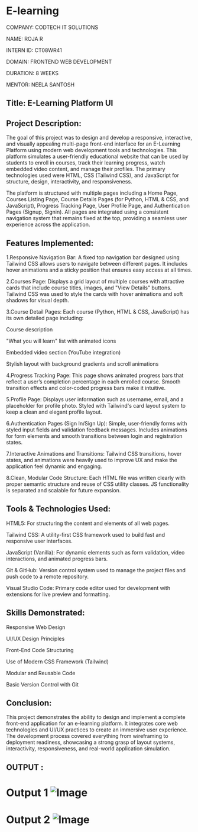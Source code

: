 # E-learning
COMPANY: CODTECH IT SOLUTIONS

NAME: ROJA R

INTERN ID: CT08WR41

DOMAIN: FRONTEND WEB DEVELOPMENT

DURATION: 8 WEEKS

MENTOR: NEELA SANTOSH

## Title: E-Learning Platform UI

## Project Description:

The goal of this project was to design and develop a responsive, interactive, and visually appealing multi-page front-end interface for an E-Learning Platform using modern web development tools and technologies. This platform simulates a user-friendly educational website that can be used by students to enroll in courses, track their learning progress, watch embedded video content, and manage their profiles. The primary technologies used were HTML, CSS (Tailwind CSS), and JavaScript for structure, design, interactivity, and responsiveness.

The platform is structured with multiple pages including a Home Page, Courses Listing Page, Course Details Pages (for Python, HTML & CSS, and JavaScript), Progress Tracking Page, User Profile Page, and Authentication Pages (Signup, Signin). All pages are integrated using a consistent navigation system that remains fixed at the top, providing a seamless user experience across the application.

## Features Implemented:
 1.Responsive Navigation Bar:
A fixed top navigation bar designed using Tailwind CSS allows users to navigate between different pages. It includes hover animations and a sticky position that ensures easy access at all times.

 2.Courses Page:
Displays a grid layout of multiple courses with attractive cards that include course titles, images, and "View Details" buttons. Tailwind CSS was used to style the cards with hover animations and soft shadows for visual depth.

3.Course Detail Pages:
Each course (Python, HTML & CSS, JavaScript) has its own detailed page including:

Course description

"What you will learn" list with animated icons

Embedded video section (YouTube integration)

Stylish layout with background gradients and scroll animations

4.Progress Tracking Page:
This page shows animated progress bars that reflect a user’s completion percentage in each enrolled course. Smooth transition effects and color-coded progress bars make it intuitive.

5.Profile Page:
Displays user information such as username, email, and a placeholder for profile photo. Styled with Tailwind's card layout system to keep a clean and elegant profile layout.

6.Authentication Pages (Sign In/Sign Up):
Simple, user-friendly forms with styled input fields and validation feedback messages. Includes animations for form elements and smooth transitions between login and registration states.

7.Interactive Animations and Transitions:
Tailwind CSS transitions, hover states, and animations were heavily used to improve UX and make the application feel dynamic and engaging.

8.Clean, Modular Code Structure:
Each HTML file was written clearly with proper semantic structure and reuse of CSS utility classes. JS functionality is separated and scalable for future expansion.

## Tools & Technologies Used:
HTML5: For structuring the content and elements of all web pages.

Tailwind CSS: A utility-first CSS framework used to build fast and responsive user interfaces.

JavaScript (Vanilla): For dynamic elements such as form validation, video interactions, and animated progress bars.

Git & GitHub: Version control system used to manage the project files and push code to a remote repository.

Visual Studio Code: Primary code editor used for development with extensions for live preview and formatting.

## Skills Demonstrated:
Responsive Web Design

UI/UX Design Principles

Front-End Code Structuring

Use of Modern CSS Framework (Tailwind)

Modular and Reusable Code

Basic Version Control with Git

## Conclusion:
This project demonstrates the ability to design and implement a complete front-end application for an e-learning platform. It integrates core web technologies and UI/UX practices to create an immersive user experience. The development process covered everything from wireframing to deployment readiness, showcasing a strong grasp of layout systems, interactivity, responsiveness, and real-world application simulation.

## OUTPUT :
# Output 1 ![Image](https://github.com/user-attachments/assets/3f735329-1073-4469-9467-346315780c83)

# Output 2 ![Image](https://github.com/user-attachments/assets/528224fb-a6e7-45fe-92ca-89867a5813fe)
